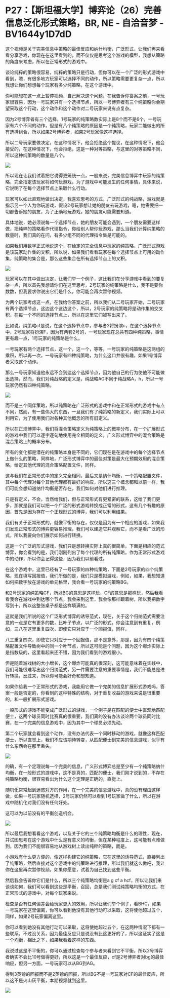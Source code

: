 # P27：【斯坦福大学】博弈论（26）完善信息泛化形式策略，BR, NE - 自洽音梦 - BV1644y1D7dD

这个视频是关于完美信息中策略的最佳反应和纳什均衡，广泛形式，让我们再来看看分享游戏，你现在在这里看到的，而不仅仅是思考这个游戏的模型，我想从策略的角度来考虑，所以在正常形式的游戏中。

谈论纯粹的策略很容易，纯粹的策略只是行动，但你可以在一个广泛的形式游戏中看到，嗯，有很多地方玩家可以选择不同的动作，所以策略需要更复杂一点，所以我想让你们想想每个玩家有多少纯策略，在这个游戏中。

你可能想在这一点上暂停视频，自己解决这个问题，在我告诉你答案之前，一号玩家很容易，因为一号玩家只有一个选择节点，所以一号博弈者有三个纯策略你会期望采取这个行动，这个动作和这个动作对二号玩家来说有点复杂。

因为2号博弈者有三个选择，1号玩家的纯策略数实际上是8个而不是6个，一号玩家有六个不同的动作，但是有八个纯策略的原因是一个纯策略，玩家二能做出的所有选择组合，所以如果2号博弈者，如果2号玩家像这样选择。

所以二号玩家要做决定，在这种情况下，他会拒绝这个提议，在这种情况下，他会接受的，在这种情况下，他会拒绝，这是一种对等策略，与这里的对等策略不同，所以这种纯策略的数量是八个。



![](img/7660dc9eba9cdf662508aeeadca416d6_1.png)

所以现在让我们试着把它说得更笼统一点，一般来说，完美信息博弈中玩家的纯策略，完全指定该玩家将如何玩游戏，为了游戏中可能发生的任何事情，具体来说，它说明了在每个选择节点上采取什么行动。

玩家可以如此直观地做出决定，我喜欢思考的方式，广泛形式的纯战略，游戏就是指示另一个人为你玩游戏，假设2号玩家想让她的朋友去玩游戏，嗯，她需要把一切都告诉她的朋友，为了正确地玩游戏，她的朋友可能需要知道。

具体地说，她必须说每一个选择节点，她的朋友可能会遇到，一个朋友需要这样做，把纯粹的策略看作代理指令，你给别人帮你玩游戏，那么当我们计算纯策略的数量时，我们真的在问，有多少组不同的代理指令集是可能的。

如果我们用数学正式地说这个，在给定的完全信息中玩家的纯策略，广泛形式游戏是该玩家动作集的叉积，所以说，如果我们看看玩家在每个选择节点上可用的动作集，纯策略的集合是，那么这些集合在所有选择节点上的叉积。



![](img/7660dc9eba9cdf662508aeeadca416d6_3.png)

玩家可以在其中做出决定，让我们举一个例子，这比我们在分享游戏中看到的要复杂一点，所以首先我想请你们在这里思考，2号玩家的纯策略是什么，我不是要你数数，但我要求你说出它们是什么，你可能会再次暂停视频。

为两个玩家考虑这一点，在我给你答案之前，所以我们从二号玩家开始，二号玩家有两个选择节点，这边这个这边这个，所以，2号玩家的纯策略将是动作集的交叉积，在每一个不同的选择节点上，所以在这里它们被写出来了。

比如说，纯策略cf是说，在这个选择节点中，参与者2将扮演c，在这个选择节点中，2号玩家将扮演F，因为有两套2号的，一号玩家现在总共有四种纯策略，事情更有趣一点，1号玩家的纯策略是什么。

一号玩家有两个选择节点，这一个，这一个，等等，一号玩家的纯策略是这两组的乘积，所以再一次，一号玩家有四种纯策略，为什么这口井很有趣，如果1号博弈者采取这个动作。

那么一号玩家知道他永远不会到达这个选择节点，因为他自己的行为使他不可能做出选择，然而，我们对纯战略的定义是，纯战略AG不同于纯战略A，h，所以一号玩家仍然有四种纯策略。



![](img/7660dc9eba9cdf662508aeeadca416d6_5.png)

而不是三个同伴策略，所以纯策略在广泛形式的游戏中和在正常形式的游戏中有点不同，然而，有一些伟大的东西，一旦我们有了纯策略的新定义，我们实际上可以利用它，为了使用我们对各种其他概念的所有旧定义。

所以在正规博弈中，我们将混合策略定义为纯策略上的概率分布，在一个扩展形式的游戏中我们可以逐字逐句地使用完全相同的定义，广义形式博弈中的混合策略是混合策略上的概率分布。

所有的变化都是潜在的纯策略本身是不同的，它们现在是在游戏中的每个选择节点上做什么的策略，同样地，广泛形式博弈中的最佳对策是最大化预期效用的混合策略，给定其他代理的混合策略配置文件，同样。

这与我们在正常形式中的定义完全相同，最后又是纳什均衡，一个策略配置文件，其中每个代理对每个其他代理都有最好的响应，所以这三个概念都和以前一样，我们可能会想知道纳什均衡是否存在，我们如何对他们进行推理。

只是有定义，不会，当然给我们，但与正常形式有更紧密的联系，这给了我们更多，那就是我们可以把一个广泛的形式游戏转换成正常的形式，这有几个有趣的原因，首先是因为存在一个正规形式的博弈，我们可以利用结果。

我们有关于正常形式的，就像平衡的存在，仅仅是因为有一个相应的游戏，如果我们发现正常形式的博弈更容易推理，我们可以建造它并观察它，而不是看广泛的形式，所以我要向你们展示如何进行转换。

这是一个广泛的形式游戏，我们只是想转换实际上真的很简单，下面是相应的范式博弈，你会看到的是，我们刚刚列出了每个代理的所有纯策略，作为正常形式游戏中的动作，所以你会记得这些，因为我们以前看过。

在这个游戏中，这里已经有了一号玩家的四种纯策略，下面是2号玩家的四个纯策略，现在填写回报值，我们所做的是，我们只是模拟游戏，例如，如果，我想知道如何把数字放在游戏的单元格里，我会看一号玩家的纯策略BG。

和2号玩家的纯策略CF，所以BG的意思是这样玩，CF的意思是那样玩，然后我看看我会在游戏中到达哪个节点，我会来到这里，我会像那样跟着树，所以我把数字写到十，所以这整张桌子都是这样填满的。

这就是我们所说的这个广泛形式博弈的诱导范式，现在，关于这个归纳范式需要注意的一点是它有更多的数，比叶子节点，以广泛的形式，你会注意到有重复，例如，三八在这里重复四次，即使它只对应于一个回报值，同样。

八三重复四次，即使它只对应于一个回报值，那不是意外，那是，因为有四个纯策略配置文件导致树中的同一个叶节点，所以这可能是个问题，因为这个爆炸实际上是指数级的，这里看起来还不错，因为我们看到的游戏很小。

但是随着游戏树的大小增长，这个爆炸可能真的很深刻，这可能意味着在实践中，我们可能很难写出这个归纳范式，另一件需要注意的重要事情是，我们不能总是进行转换，反过来，所以你可能会好奇和想知道。

如果你给我一个正常形式的游戏，我能用它做一个完美的信息扩展形式游戏吗，答案一般是否定的，你看到的这种特殊的结构，对于重复收益的游戏来说是很重要的，和一般扩展形式游戏。

一般形式的游戏不能变成广泛形式的游戏，一个例子是在匹配的便士中直观地匹配便士，这两个球员同时比赛真的很重要，我们真的没有办法谈论两个球员同时比赛，在一个完美的信息游戏中，因为其中一个球员必须先动。

第二个玩家就会看到这个动作，没有办法代表一个同时移动的游戏，就像这样匹配便士，所以直觉上，我们不应该期待转变，从匹配便士到完美的信息游戏，似乎有什么东西会在那里丢失。



![](img/7660dc9eba9cdf662508aeeadca416d6_7.png)

的确，有一个定理说每一个完美的信息，广义形式博弈总是至少有一个纯策略纳什均衡，在一般形式的游戏中，这不是真的，匹配的便士，我们刚才说到的，不存在纯策略均衡，很容易看出为什么这个定理是正确的，直觉上。

随机化常常起到迷惑对方的作用，在一个完美的信息游戏中，真的没有理由这样做，如果一号玩家随机选择，2号玩家仍然可以看到1号玩家做了什么，所以在游戏中随机化对我们没有任何好处。

这可以为以前没有的平衡创造机会。

![](img/7660dc9eba9cdf662508aeeadca416d6_9.png)

所以最后我想看看这个游戏，以及关于它的三个纯策略均衡是什么的理性，现在，并试图思考在这个游戏中什么是有意义的均衡，但在某种程度上，这可能有点难做到，因为我们不能很容易地从游戏树上读出纯粹的策略，而是。

小游戏有什么更方便的，像这样构建它的纯策略，它在这里的诱导范式，直接列出了纯策略，然后直接对这个游戏中的纯策略进行推理，所以我们就这么做吧，我让你在这里再次暂停视频，如果你愿意，试着为自己找到这些平衡。

然后我会告诉你它们是什么，所以三个纯策略均衡是a g cf a hcf，所以让我们来谈谈如何，我们可以看到这些是平衡，召回，总是我们测试纯策略均衡的方式，在正常形式的游戏中，对每个玩家来说。

检查是否有任何偏差会给玩家更大的效用，所以让我们举个例子，看BHC，如果一号玩家在这里偏离，你可以看到他没有其他行动可以采取，这将使他超过五个，同样，如果2号玩家偏离这里。

你可以看到她没有其他行动可以采取，这将使她超过五个，在这两种情况下都有一些联系，不过没关系，因为最佳反应只是说没有比这更好的了，所以这证实了这是一个均衡，相比之下，如果我看着这样的东西。

我说过这是不平衡的，你可以通过检查每个参与者来看到它不平衡，所以2号博弈者确实不会比10号做得更好，所以这是一个最佳反应，cf是2号博弈者对bg的最佳响应，但另一方面，一号玩家可以从BG到AG。

得到3英镑的回报而不是2英镑的回报，所以BG不是一号玩家对CF的最佳反应，所以这不是火山灰平衡，本期视频就到这里。



![](img/7660dc9eba9cdf662508aeeadca416d6_11.png)